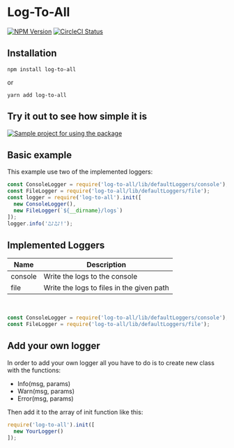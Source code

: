# Log-To-All
[![NPM Version](https://img.shields.io/npm/v/log-to-all.svg?branch=master)](https://www.npmjs.com/package/log-to-all)
[![CircleCI Status](https://circleci.com/gh/idanavr/log-to-all/tree/master.svg?style=svg)](https://circleci.com/gh/idanavr/log-to-all/tree/master)


## Installation

```
npm install log-to-all
```

or

```
yarn add log-to-all
```

## Try it out to see how simple it is

[![Sample project for using the package](https://codesandbox.io/static/img/play-codesandbox.svg)](https://codesandbox.io/s/node-js-jvwuf)

## Basic example
This example use two of the implemented loggers:

``` js
const ConsoleLogger = require('log-to-all/lib/defaultLoggers/console');
const FileLogger = require('log-to-all/lib/defaultLoggers/file');
const logger = require('log-to-all').init([
  new ConsoleLogger(),
  new FileLogger(`${__dirname}/logs`)
]);
logger.info('♫♪♫♪!');
```

## Implemented Loggers

Name| Description
-------|-------------------
console | Write the logs to the console
file | Write the logs to files in the given path

&nbsp;

``` js
const ConsoleLogger = require('log-to-all/lib/defaultLoggers/console');
const FileLogger = require('log-to-all/lib/defaultLoggers/file');
```

## Add your own logger
In order to add your own logger all you have to do is to create new class with the functions:

- Info(msg, params)
- Warn(msg, params)
- Error(msg, params)

Then add it to the array of init function like this:

``` js
require('log-to-all').init([
  new YourLogger()
]);
```

